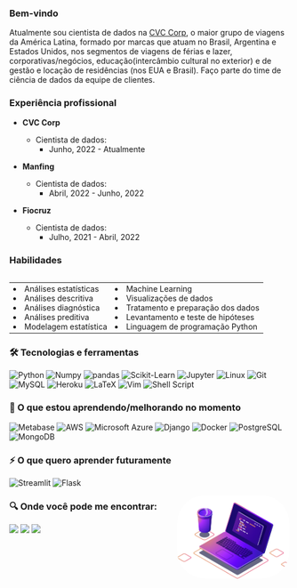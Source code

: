 ### Bem-vindo

Atualmente sou cientista de dados na [CVC Corp](https://www.cvccorp.com.br/),
o maior grupo de viagens da América Latina, formado por marcas que atuam no
Brasil, Argentina e Estados Unidos, nos segmentos de viagens de férias e lazer,
corporativas/negócios, educação(intercâmbio cultural no exterior) e de gestão e
locação de residências (nos EUA e Brasil). Faço parte do time de ciência de
dados da equipe de clientes.

### Experiência profissional

- **CVC Corp**

  - Cientista de dados:
    - Junho, 2022 - Atualmente

- **Manfing**

  - Cientista de dados:
    - Abril, 2022 - Junho, 2022

- **Fiocruz**
  - Cientista de dados:
    - Julho, 2021 - Abril, 2022

### Habilidades

<div class="row">
  <div class="column"></div>
  <div class="column"></div>
</div>

<table border="0">
 <tr>
    <td>
    <li>Análises estatísticas</li>
    <li>Análises descritiva</li>
    <li>Análises diagnóstica</li>
    <li>Análises preditiva</li>
    <li>Modelagem estatística</li>
    </td>
    <td>
    <li>Machine Learning</li>
    <li>Visualizações de dados</li>
    <li>Tratamento e preparação dos dados </li>
    <li>Levantamento e teste de hipóteses</li>
    <li>Linguagem de programação Python</li>
    </td>
 </tr>
</table>

### 🛠 Tecnologias e ferramentas

![Python](https://img.shields.io/badge/Python-%23026AA7.svg?style=plastic&logo=python&logoColor=gold)
![Numpy](https://img.shields.io/badge/NumPy-%23013253.svg?style=plastic&logo=numpy&logoColor=green)
![pandas](https://img.shields.io/badge/pandas-0078d7.svg?style=plastic&logo=pandas&logoColor=hotpink)
![Scikit-Learn](https://img.shields.io/badge/-Scikit%20Learn-%23026AA7.svg?style=plastic&logo=scikit-learn&logoColor=orange)
![Jupyter](https://img.shields.io/badge/jupyter-orange?style=plastic&logo=jupyter&logoColor=white)
![Linux](https://img.shields.io/badge/Linux-gold?style=plastic&logo=linux&logoColor=black)
![Git](https://img.shields.io/badge/git-%23F05033.svg?style=plastic&logo=git&logoColor=white)
![MySQL](https://img.shields.io/badge/MySQL-4479A1?style=plastic&logo=MySQL&logoColor=white)
![Heroku](https://img.shields.io/badge/-Heroku-7952B3?style=plastic&logo=Heroku)
![LaTeX](https://img.shields.io/badge/LaTex-%23008080.svg?style=plastic&logo=LaTeX&logoColor=white)
![Vim](https://img.shields.io/badge/VIM-%2311AB00.svg?style=plastic&logo=vim&logoColor=white)
![Shell Script](https://img.shields.io/badge/Bash-003B57?style=plastic&logo=gnu-bash&logoColor=white)

### 📖 O que estou aprendendo/melhorando no momento

![Metabase](https://img.shields.io/badge/Metabase-232F3E?style=plastic&logo=metabase&logoColor=white)
![AWS](https://img.shields.io/badge/AWS-FF6F00?style=plastic&logo=amazon-aws&logoColor=white)
![Microsoft Azure](https://img.shields.io/badge/Microsoft%20Azure-2CA5E0?style=plastic&logo=microsoft-azure&logoColor=white)
![Django](https://img.shields.io/badge/Django-092E20?style=plastic&logo=django&logoColor=white)
![Docker](https://img.shields.io/badge/-Docker-46a2f1?style=plastic&logo=docker&logoColor=white)
![PostgreSQL](https://img.shields.io/badge/PostgreSQL-336791?style=plastic&logo=postgresql&logoColor=white)
![MongoDB](https://img.shields.io/badge/-MongoDB-13aa52?style=plastic&logo=mongodb&logoColor=white)

<!-- ![Power-BI](https://img.shields.io/badge/Power%20BI-gold?style=plastic&logo=powerbi&logoColor=black) -->

### ⚡ O que quero aprender futuramente

![Streamlit](https://img.shields.io/badge/Streamlit-red?style=plastic&logo=streamlit&logoColor=black)
![Flask](https://img.shields.io/badge/Flask-000000?style=plastic&logo=flask&logoColor=white)

<img align="right" alt="Ilustração do computador" height="150" style="border-radius:50px;" 
  src="https://raw.githubusercontent.com/fhfraga/fhfraga/master/imagens/computer-illustration.png">

### 🔍 Onde você pode me encontrar:

<p align="center">
<div style="display: inline_block"> 
  <a href="https://www.linkedin.com/in/fhfraga/" target="_blank"><img src="https://img.shields.io/badge/-LinkedIn-%230077B5?style=for-the-badge&logo=linkedin&logoColor=white" target="_blank"></a> 
  <a href="https://fhfraga.github.io/" target="_blank"><img src="https://img.shields.io/badge/portfolio-000000?style=for-the-badge&logo=About.me&logoColor=white" target="_blank"></a> 
  <a href = "mailto:f.henrique.fraga@gmail.com"><img src="https://img.shields.io/badge/Gmail-D14836?style=for-the-badge&logo=gmail&logoColor=white" target="_blank"></a>
</div>
</p>

<!-- ### Estatística GitHub

![Anurag's GitHub stats](https://github-readme-stats.vercel.app/api?username=fhfraga&show_icons=true&theme=dark)

![](https://github-readme-streak-stats.herokuapp.com/?user=fhfraga&theme=dark)
![](https://activity-graph.herokuapp.com/graph?username=fhfraga&theme=react-dark&bg_color=20232a)

<p align="center">
  <img src="https://img.shields.io/badge/license-MIT-green" alt="fhfraga" />
  <img src="https://komarev.com/ghpvc/?username=fhfraga" alt="fhfraga" />
</p>
-->
